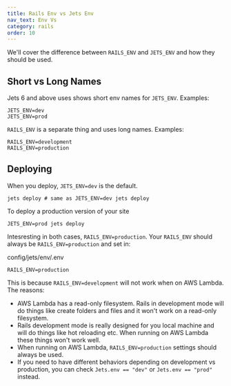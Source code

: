 ```yaml
---
title: Rails Env vs Jets Env
nav_text: Env Vs
category: rails
order: 10
---
```


We'll cover the difference between `RAILS_ENV` and `JETS_ENV` and how they should be used.

## Short vs Long Names

Jets 6 and above uses shows short env names for `JETS_ENV`. Examples:

    JETS_ENV=dev
    JETS_ENV=prod

`RAILS_ENV` is a separate thing and uses long names. Examples:

    RAILS_ENV=development
    RAILS_ENV=production

## Deploying

When you deploy, `JETS_ENV=dev` is the default.

    jets deploy # same as JETS_ENV=dev jets deploy

To deploy a production version of your site

    JETS_ENV=prod jets deploy

Intesresting in both cases, `RAILS_ENV=production`. Your `RAILS_ENV` should always be `RAILS_ENV=production` and set in:

config/jets/env/.env

    RAILS_ENV=production

This is because `RAILS_ENV=development` will not work when on AWS Lambda.  The reasons:

* AWS Lambda has a read-only filesystem. Rails in development mode will do things like create folders and files and it won't work on a read-only filesystem.
* Rails development mode is really designed for you local machine and will do things like hot reloading etc. When running on AWS Lambda these things won't work well.
* When running on AWS Lambda, `RAILS_ENV=production` settings should always be used.
* If you need to have different behaviors depending on development vs production, you can check `Jets.env == "dev"` or `Jets.env == "prod"` instead.
